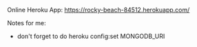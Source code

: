 Online Heroku App: https://rocky-beach-84512.herokuapp.com/


Notes for me:
- don't forget to do heroku config:set MONGODB_URI 
